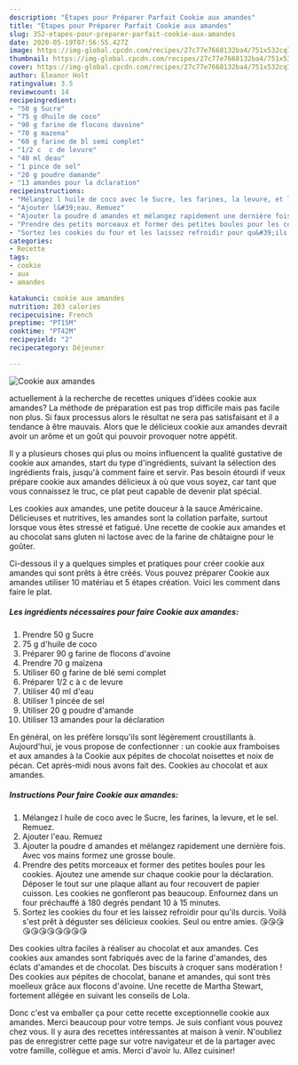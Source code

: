 ```yaml
---
description: "Étapes pour Préparer Parfait Cookie aux amandes"
title: "Étapes pour Préparer Parfait Cookie aux amandes"
slug: 352-etapes-pour-preparer-parfait-cookie-aux-amandes
date: 2020-05-19T07:56:55.427Z
image: https://img-global.cpcdn.com/recipes/27c77e7668132ba4/751x532cq70/cookie-aux-amandes-photo-principale-de-la-recette.jpg
thumbnail: https://img-global.cpcdn.com/recipes/27c77e7668132ba4/751x532cq70/cookie-aux-amandes-photo-principale-de-la-recette.jpg
cover: https://img-global.cpcdn.com/recipes/27c77e7668132ba4/751x532cq70/cookie-aux-amandes-photo-principale-de-la-recette.jpg
author: Eleanor Holt
ratingvalue: 3.5
reviewcount: 14
recipeingredient:
- "50 g Sucre"
- "75 g dhuile de coco"
- "90 g farine de flocons davoine"
- "70 g mazena"
- "60 g farine de bl semi complet"
- "1/2 c  c de levure"
- "40 ml deau"
- "1 pince de sel"
- "20 g poudre damande"
- "13 amandes pour la dclaration"
recipeinstructions:
- "Mélangez l huile de coco avec le Sucre, les farines, la levure, et le sel. Remuez."
- "Ajouter l&#39;eau. Remuez"
- "Ajouter la poudre d amandes et mélangez rapidement une dernière fois. Avec vos mains formez une grosse boule."
- "Prendre des petits morceaux et former des petites boules pour les cookies. Ajoutez une amende sur chaque cookie pour la déclaration. Déposer le tout sur une plaque allant au four recouvert de papier cuisson. Les cookies ne gonfleront pas beaucoup. Enfournez dans un four préchauffé à 180 degrés pendant 10 à 15 minutes."
- "Sortez les cookies du four et les laissez refroidir pour qu&#39;ils durcis. Voilà s&#39;est prêt à déguster ses délicieux cookies. Seul ou entre amies. 😘😘😘😘😘😘😘😘😘😘😘"
categories:
- Recette
tags:
- cookie
- aux
- amandes

katakunci: cookie aux amandes 
nutrition: 203 calories
recipecuisine: French
preptime: "PT15M"
cooktime: "PT42M"
recipeyield: "2"
recipecategory: Déjeuner

---
```



![Cookie aux amandes](https://img-global.cpcdn.com/recipes/27c77e7668132ba4/751x532cq70/cookie-aux-amandes-photo-principale-de-la-recette.jpg)

actuellement à la recherche de recettes uniques d'idées cookie aux amandes? La méthode de préparation est pas trop difficile mais pas facile non plus. Si faux processus alors le résultat ne sera pas satisfaisant et il a tendance à être mauvais. Alors que le délicieux cookie aux amandes devrait avoir un arôme et un goût qui pouvoir provoquer notre appétit.

Il y a plusieurs choses qui plus ou moins influencent la qualité gustative de cookie aux amandes, start du type d'ingrédients, suivant la sélection des ingrédients frais, jusqu'à comment faire et servir. Pas besoin étourdi if veux prépare cookie aux amandes délicieux à où que vous soyez, car tant que vous connaissez le truc, ce plat peut capable de devenir plat spécial.

Les cookies aux amandes, une petite douceur à la sauce Américaine. Délicieuses et nutritives, les amandes sont la collation parfaite, surtout lorsque vous êtes stressé et fatigué. Une recette de cookie aux amandes et au chocolat sans gluten ni lactose avec de la farine de châtaigne pour le goûter.


Ci-dessous il y a quelques simples et pratiques pour créer cookie aux amandes qui sont prêts à être créés. Vous pouvez préparer Cookie aux amandes utiliser 10 matériau et 5 étapes création. Voici les comment dans faire le plat.

<!--inarticleads1-->

##### Les ingrédients nécessaires pour faire Cookie aux amandes:

1. Prendre 50 g Sucre
1.  75 g d&#39;huile de coco
1. Préparer 90 g farine de flocons d&#39;avoine
1. Prendre 70 g maïzena
1. Utiliser 60 g farine de blé semi complet
1. Préparer 1/2 c à c de levure
1. Utiliser 40 ml d&#39;eau
1. Utiliser 1 pincée de sel
1. Utiliser 20 g poudre d&#39;amande
1. Utiliser 13 amandes pour la déclaration


En général, on les préfère lorsqu&#39;ils sont légèrement croustillants à. Aujourd&#39;hui, je vous propose de confectionner : un cookie aux framboises et aux amandes à la Cookie aux pépites de chocolat noisettes et noix de pécan. Cet après-midi nous avons fait des. Cookies au chocolat et aux amandes. 

<!--inarticleads2-->

##### Instructions Pour faire Cookie aux amandes:

1. Mélangez l huile de coco avec le Sucre, les farines, la levure, et le sel. Remuez.
1. Ajouter l&#39;eau. Remuez
1. Ajouter la poudre d amandes et mélangez rapidement une dernière fois. Avec vos mains formez une grosse boule.
1. Prendre des petits morceaux et former des petites boules pour les cookies. Ajoutez une amende sur chaque cookie pour la déclaration. Déposer le tout sur une plaque allant au four recouvert de papier cuisson. Les cookies ne gonfleront pas beaucoup. Enfournez dans un four préchauffé à 180 degrés pendant 10 à 15 minutes.
1. Sortez les cookies du four et les laissez refroidir pour qu&#39;ils durcis. Voilà s&#39;est prêt à déguster ses délicieux cookies. Seul ou entre amies. 😘😘😘😘😘😘😘😘😘😘😘


Des cookies ultra faciles à réaliser au chocolat et aux amandes. Ces cookies aux amandes sont fabriqués avec de la farine d&#39;amandes, des éclats d&#39;amandes et de chocolat. Des biscuits à croquer sans modération ! Des cookies aux pépites de chocolat, banane et amandes, qui sont très moelleux grâce aux flocons d&#39;avoine. Une recette de Martha Stewart, fortement allégée en suivant les conseils de Lola. 


Donc c'est va emballer ça pour cette recette exceptionnelle cookie aux amandes. Merci beaucoup pour votre temps. Je suis confiant vous pouvez chez vous. Il y aura des recettes  intéressantes at maison à venir. N'oubliez pas de enregistrer cette page sur votre navigateur et de la partager avec votre famille, collègue et amis. Merci d'avoir lu. Allez cuisiner!

